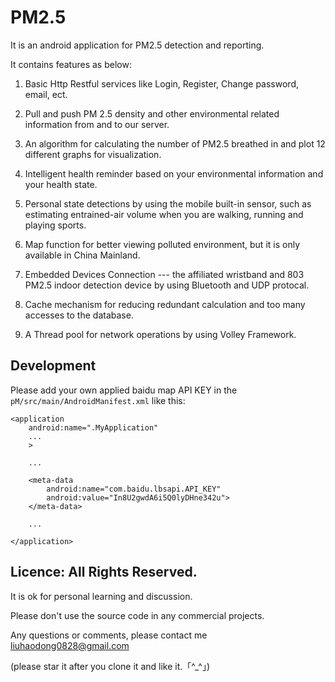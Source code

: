 # PM2.5 

It is an android application for PM2.5 detection and reporting.

It contains features as below:

1.	Basic Http Restful services like Login, Register, Change password, email, ect.

2.	Pull and push PM 2.5 density and other environmental related information from and to our server.

3.	An algorithm for calculating the number of PM2.5 breathed in and plot 12 different graphs for visualization.

4.	Intelligent health reminder based on your environmental information and your health state.

5.	Personal state detections by using the mobile built-in sensor, such as estimating entrained-air volume when you are walking, running and playing sports.

6.	Map function for better viewing polluted environment, but it is only available in China Mainland.

7.	Embedded Devices Connection --- the affiliated wristband and 803 PM2.5 indoor detection device by using Bluetooth and UDP protocal.

8.	Cache mechanism for reducing redundant calculation and too many accesses to the database.

9.	A Thread pool for network operations by using Volley Framework.

## Development
Please add your own applied baidu map API KEY in the `pM/src/main/AndroidManifest.xml` like this:
```
<application
    android:name=".MyApplication"
    ...
    >

    ...

    <meta-data
        android:name="com.baidu.lbsapi.API_KEY"
        android:value="In8U2gwdA6i5Q0lyDHne342u">
    </meta-data>

    ...

</application>
```


## Licence: All Rights Reserved. 

It is ok for personal learning and discussion.

Please don't use the source code in any commercial projects.

Any questions or comments, please contact me liuhaodong0828@gmail.com

(please star it after you clone it and like it.「^_^」)
